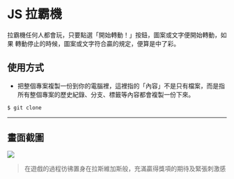# JS 拉霸機

拉霸機任何人都會玩，只要點選「開始轉動！」按鈕，圖案或文字便開始轉動，如果 轉動停止的時候，圖案或文字符合贏的規定，便算是中了彩。

## 使用方式
- 把整個專案複製一份到你的電腦裡，這裡指的「內容」不是只有檔案，而是指所有整個專案的歷史紀錄、分支、標籤等內容都會複製一份下來。
```sh
$ git clone
```

----

## 畫面截圖
![](https://i.imgur.com/r6TEcte.gif)
> 在遊戲的過程彷彿置身在拉斯維加斯般，充滿贏得獎項的期待及緊張刺激感

